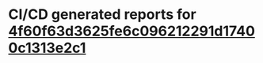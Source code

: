 # CI/CD generated reports for [4f60f63d3625fe6c096212291d17400c1313e2c1](https://github.com/hydephp/develop/commit/4f60f63d3625fe6c096212291d17400c1313e2c1)
